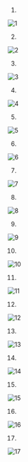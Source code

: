 1.

![1](https://github.com/user-attachments/assets/c651e789-5dcd-440c-82f2-ad82a8ea09f9)

2.

![2](https://github.com/user-attachments/assets/84dc09dd-5d59-45a5-ba9c-ea58a2273752)

3.

![3](https://github.com/user-attachments/assets/d9b93f44-9091-40c2-bef7-3d4714247875)

4.

![4](https://github.com/user-attachments/assets/99da1116-2503-442d-9785-afd78bcdb7ba)

5.

![5](https://github.com/user-attachments/assets/fdf567f2-5eba-4d2d-93b7-0001a3d0580c)

6.

![6](https://github.com/user-attachments/assets/23ad7309-83f7-4918-a916-9eeb091f2405)

7.

![7](https://github.com/user-attachments/assets/ae0a118b-5ab9-4775-8d77-a7296df2c499)

8.

![8](https://github.com/user-attachments/assets/70ca779a-20ed-47c7-8eea-25f6f67f2eff)

9.

![9](https://github.com/user-attachments/assets/0b3e22e9-b50a-4619-a5f3-6b4b5f8d44e2)

10.

![10](https://github.com/user-attachments/assets/f2eca063-77d1-4cd4-b5f6-b39af4775959)

11.

![11](https://github.com/user-attachments/assets/2b32e5c5-da75-4f43-b235-ff0bfb46ad3a)

12.

![12](https://github.com/user-attachments/assets/ed0f8760-540b-4624-92d9-8f50d47cf3f3)

13.

![13](https://github.com/user-attachments/assets/b26caddb-33cf-430a-bac6-2ba38fd85b83)

14.

![14](https://github.com/user-attachments/assets/fa3ce7af-4477-4c6a-b941-9d848a079812)

15.

![15](https://github.com/user-attachments/assets/8c95c0f8-f3d4-4c10-80a6-8205d2dd54d0)

16.

![16](https://github.com/user-attachments/assets/217ee8ae-f511-42ac-8ff7-118c6ec865e9)

17.

![17](https://github.com/user-attachments/assets/ca5e9ad3-6091-4f9f-8c0c-8ad8aad5b65e)












































